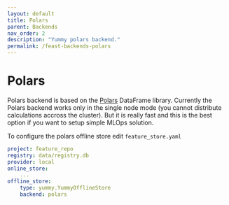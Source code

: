 ```yaml
---
layout: default
title: Polars
parent: Backends
nav_order: 2
description: "Yummy polars backend."
permalink: /feast-backends-polars
---
```


# Polars

Polars backend is based on the [Polars](https://www.pola.rs/) DataFrame library.
Currently the Polars backend works only in the single node mode (you cannot distribute calculations accross the cluster).
But it is really fast and this is the best option if you want to setup simple MLOps solution. 

To configure the polars offline store edit `feature_store.yaml`
```yaml
project: feature_repo
registry: data/registry.db
provider: local
online_store:
    ...
offline_store:
    type: yummy.YummyOfflineStore
    backend: polars
```


